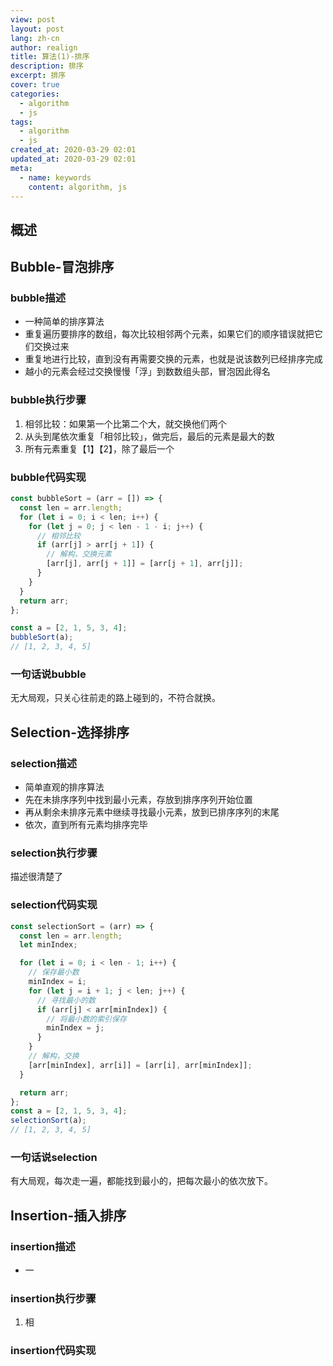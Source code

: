 ```yaml
---
view: post
layout: post
lang: zh-cn
author: realign
title: 算法(1)-排序
description: 排序
excerpt: 排序
cover: true
categories:
  - algorithm
  - js
tags:
  - algorithm
  - js
created_at: 2020-03-29 02:01
updated_at: 2020-03-29 02:01
meta:
  - name: keywords
    content: algorithm, js
---
```


## 概述

<lazy-load tag="img" :data="{ src: 'https://public-bucket-realign.nos-eastchina1.126.net/image/normal/2020-03-29/img-1585419156776-5170.png', alt: 'sorting', width: '50%' }" />

## Bubble-冒泡排序

### bubble描述

* 一种简单的排序算法
* 重复遍历要排序的数组，每次比较相邻两个元素，如果它们的顺序错误就把它们交换过来
* 重复地进行比较，直到没有再需要交换的元素，也就是说该数列已经排序完成
* 越小的元素会经过交换慢慢「浮」到数数组头部，冒泡因此得名

### bubble执行步骤

1. 相邻比较：如果第一个比第二个大，就交换他们两个
2. 从头到尾依次重复「相邻比较」，做完后，最后的元素是最大的数
3. 所有元素重复【1】【2】，除了最后一个

### bubble代码实现

```js
const bubbleSort = (arr = []) => {
  const len = arr.length;
  for (let i = 0; i < len; i++) {
    for (let j = 0; j < len - 1 - i; j++) {
      // 相邻比较
      if (arr[j] > arr[j + 1]) {
        // 解构，交换元素
        [arr[j], arr[j + 1]] = [arr[j + 1], arr[j]];
      }
    }
  }
  return arr;
};

const a = [2, 1, 5, 3, 4];
bubbleSort(a);
// [1, 2, 3, 4, 5]
```

### 一句话说bubble

无大局观，只关心往前走的路上碰到的，不符合就换。

## Selection-选择排序

### selection描述

* 简单直观的排序算法
* 先在未排序序列中找到最小元素，存放到排序序列开始位置
* 再从剩余未排序元素中继续寻找最小元素，放到已排序序列的末尾
* 依次，直到所有元素均排序完毕

### selection执行步骤

描述很清楚了

### selection代码实现

```js
const selectionSort = (arr) => {
  const len = arr.length;
  let minIndex;

  for (let i = 0; i < len - 1; i++) {
    // 保存最小数
    minIndex = i;
    for (let j = i + 1; j < len; j++) {
      // 寻找最小的数
      if (arr[j] < arr[minIndex]) {
        // 将最小数的索引保存
        minIndex = j;
      }
    }
    // 解构，交换
    [arr[minIndex], arr[i]] = [arr[i], arr[minIndex]];
  }

  return arr;
};
const a = [2, 1, 5, 3, 4];
selectionSort(a);
// [1, 2, 3, 4, 5]
```

### 一句话说selection

有大局观，每次走一遍，都能找到最小的，把每次最小的依次放下。

## Insertion-插入排序

### insertion描述

* 一

### insertion执行步骤

1. 相

### insertion代码实现

<!-- ### bubble描述

* 一

### bubble执行步骤

1. 相

### bubble代码实现 -->